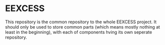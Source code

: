 [logo]: http://eexcess.eu/wp-content/uploads/2013/04/eexcess_Logo_neu1.jpg "EEXCESS"

EEXCESS
=======

This repository is the common repository to the whole EEXCESS project.
It should only be used to store common parts (which means mostly nothing at least in the beginning),
with each of components hving its own seperate repository.

